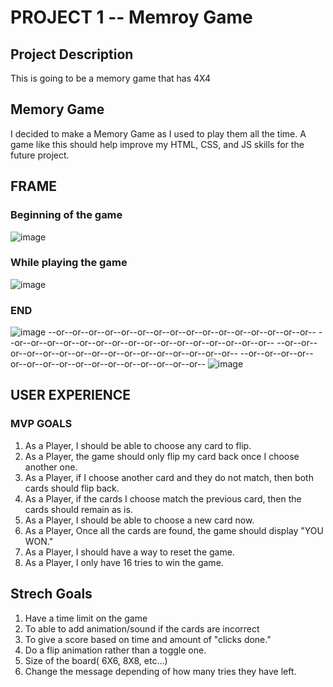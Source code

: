 # PROJECT 1 -- Memroy Game 

## Project Description
This is going to be a memory game that has 4X4

## Memory Game
I decided to make a Memory Game as I used to play them all the time.   A game like this should help improve my HTML, CSS, and JS skills
for the future project.

## FRAME

### Beginning of the game
![image](https://user-images.githubusercontent.com/122843130/221380542-46bea209-ef13-4f0a-a237-6be9fa9c7f03.png)

### While playing the game
![image](https://user-images.githubusercontent.com/122843130/221380682-0274342b-42ed-4592-9f72-e8e92cd3a222.png)

### END

![image](https://user-images.githubusercontent.com/122843130/221381719-aaa9e082-127c-42c8-a785-5ce9255289b4.png)
--or--or--or--or--or--or--or--or--or--or--or--or--or--or--or--or--
--or--or--or--or--or--or--or--or--or--or--or--or--or--or--or--or--
--or--or--or--or--or--or--or--or--or--or--or--or--or--or--or--or--
--or--or--or--or--or--or--or--or--or--or--or--or--or--or--or--or--
![image](https://user-images.githubusercontent.com/122843130/221381792-609211dc-a2cc-4c11-9f21-263b33deff1e.png)





## USER EXPERIENCE

### MVP GOALS

1. As a Player, I should be able to choose any card to flip.
2. As a Player, the game should only flip my card back once I choose another one.
3. As a Player, if I choose another card and they do not match, then both cards should flip back.
4. As a Player, if the cards I choose match the previous card, then the cards should remain as is.
5. As a Player, I should be able to choose a new card now.
6. As a Player, Once all the cards are found, the game should display "YOU WON."
7. As a Player, I should have a way to reset the game.
8. As a Player, I only have 16 tries to win the game.



## Strech Goals
1. Have a time limit on the game
2. To able to add animation/sound if the cards are incorrect
3. To give a score based on time and amount of "clicks done."
4. Do a flip animation rather than a toggle one. 
5.  Size of the board( 6X6, 8X8, etc...)
6. Change the message depending of how many tries they have left. 
